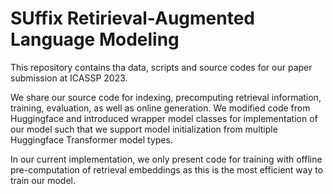 # SUffix Retirieval-Augmented Language Modeling
This repository contains tha data, scripts and source codes for our paper submission at ICASSP 2023.

We share our source code for indexing, precomputing retrieval information, training, evaluation, as well as online generation. We modified code from Huggingface and introduced wrapper model classes for implementation of our model such that we support model initialization from multiple Huggingface Transformer model types.

In our current implementation, we only present code for training with offline pre-computation of retrieval embeddings as this is the most efficient way to train our model.
